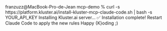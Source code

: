 <div id="termynal" data-termynal>
  <span data-ty="input">franzuzz@MacBook-Pro-de-Jean mcp-demo % curl -s https://platform.kluster.ai/install-kluster-mcp-claude-code.sh | bash -s YOUR_API_KEY</span>
  <span data-ty>Installing Kluster.ai server...</span>
  <span data-ty>✅ Installation complete!</span>
  <span data-ty>Restart Claude Code to apply the new rules</span>
  <span data-ty>Happy {K}oding ;)</span>
</div>